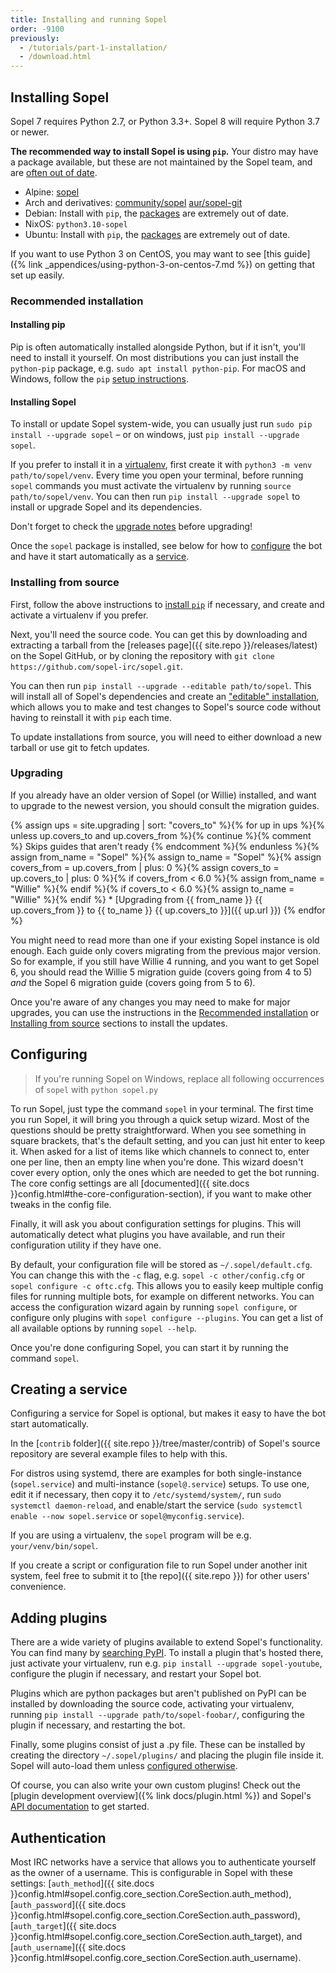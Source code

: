 ```yaml
---
title: Installing and running Sopel
order: -9100
previously:
  - /tutorials/part-1-installation/
  - /download.html
---
```


## Installing Sopel

Sopel 7 requires Python 2.7, or Python 3.3+. Sopel 8 will require Python 3.7 or
newer.

**The recommended way to install Sopel is using `pip`.** Your distro may have a
package available, but these are not maintained by the Sopel team, and are
[often out of date](https://repology.org/project/sopel/versions).
- Alpine: [sopel](https://pkgs.alpinelinux.org/packages?name=sopel)
- Arch and derivatives:
  [community/sopel](https://archlinux.org/packages/community/any/sopel/)
  [aur/sopel-git](https://aur.archlinux.org/packages/sopel-git)
- Debian: Install with `pip`, the
  [packages](https://packages.debian.org/search?keywords=sopel) are extremely
  out of date.
- NixOS: `python3.10-sopel`
- Ubuntu: Install with `pip`, the
  [packages](https://packages.ubuntu.com/search?keywords=sopel) are extremely
  out of date.

If you want to use Python 3 on CentOS, you may want to see [this guide]({% link
_appendices/using-python-3-on-centos-7.md %}) on getting that set up easily.


### Recommended installation

#### Installing pip

Pip is often automatically installed alongside Python, but if it isn't, you'll
need to install it yourself. On most distributions you can just install the
`python-pip` package, e.g. `sudo apt install python-pip`.
For macOS and Windows, follow the `pip`
[setup instructions](https://pip.readthedocs.org/en/latest/installing/).

#### Installing Sopel

To install or update Sopel system-wide, you can usually just run
`sudo pip install --upgrade sopel` – or on windows, just
`pip install --upgrade sopel`.

If you prefer to install it in a
[virtualenv](https://docs.python.org/3/library/venv.html), first create it with
`python3 -m venv path/to/sopel/venv`. Every time you open your terminal,
before running `sopel` commands you must activate the virtualenv by running
`source path/to/sopel/venv`. You can then run `pip install --upgrade sopel`
to install or upgrade Sopel and its dependencies.

Don't forget to check the [upgrade notes](#upgrading) before upgrading!

Once the `sopel` package is installed, see below for how to
[configure](#configuring) the bot and have it start automatically as a
[service](#creating-a-service).


### Installing from source

First, follow the above instructions to [install `pip`](#installing-pip)
if necessary, and create and activate a virtualenv if you prefer.

Next, you'll need the source code. You can get this by downloading and
extracting a tarball from the [releases page]({{ site.repo }}/releases/latest)
on the Sopel GitHub, or by cloning the repository with
`git clone https://github.com/sopel-irc/sopel.git`.

You can then run `pip install --upgrade --editable path/to/sopel`.
This will install all of Sopel's dependencies and create an
["editable" installation](https://pip.pypa.io/en/stable/topics/local-project-installs/#editable-installs),
which allows you to make and test changes to Sopel's source code without having
to reinstall it with `pip` each time.

To update installations from source, you will need to either download a new
tarball or use git to fetch updates.


### Upgrading

If you already have an older version of Sopel (or Willie) installed, and want
to upgrade to the newest version, you should consult the migration guides.

{% assign ups = site.upgrading | sort: "covers_to"
  %}{% for up in ups %}{%
    unless up.covers_to and up.covers_from %}{%
      continue %}{% comment %} Skips guides that aren't ready {% endcomment %}{%
    endunless %}{%
    assign from_name = "Sopel" %}{%
    assign to_name = "Sopel" %}{%
    assign covers_from = up.covers_from | plus: 0 %}{%
    assign covers_to = up.covers_to | plus: 0 %}{%
    if covers_from < 6.0 %}{% assign from_name = "Willie" %}{% endif
    %}{%
    if covers_to < 6.0 %}{% assign to_name = "Willie" %}{% endif
%}  * [Upgrading from {{ from_name }} {{ up.covers_from }} to {{ to_name }} {{ up.covers_to }}]({{ up.url }})
{% endfor %}

You might need to read more than one if your existing Sopel instance is old
enough. Each guide only covers migrating from the previous major version. So
for example, if you still have Willie 4 running, and you want to get Sopel 6,
you should read the Willie 5 migration guide (covers going from 4 to 5) _and_
the Sopel 6 migration guide (covers going from 5 to 6).

Once you're aware of any changes you may need to make for major upgrades, you
can use the instructions in the
[Recommended installation](#installing-sopel) or
[Installing from source](#installing-from-source) sections to install the
updates.


## Configuring

> If you're running Sopel on Windows, replace all following occurrences of `sopel` with `python sopel.py`

To run Sopel, just type the command `sopel` in your terminal. The first time
you run Sopel, it will bring you through a quick setup wizard. Most of the
questions should be pretty straightforward. When you see something in square
brackets, that's the default setting, and you can just hit enter to keep it.
When asked for a list of items like which channels to connect to, enter one
per line, then an empty line when you're done. This wizard doesn't cover every
option, only the ones which are needed to get the bot running. The core config
settings are all [documented]({{ site.docs }}config.html#the-core-configuration-section),
if you want to make other tweaks in the config file.

Finally, it will ask you about configuration settings for plugins. This will
automatically detect what plugins you have available, and run their
configuration utility if they have one.

By default, your configuration file will be stored as `~/.sopel/default.cfg`.
You can change this with the `-c` flag, e.g. `sopel -c other/config.cfg` or
`sopel configure -c oftc.cfg`. This allows you to easily keep multiple config
files for running multiple bots, for example on different networks.
You can access the configuration wizard again by running `sopel configure`,
or configure only plugins with `sopel configure --plugins`.
You can get a list of all available options by running `sopel --help`.

Once you're done configuring Sopel, you can start it by running the command
`sopel`.


## Creating a service

Configuring a service for Sopel is optional, but makes it easy to have the bot
start automatically.

In the [`contrib` folder]({{ site.repo }}/tree/master/contrib) of Sopel's
source repository are several example files to help with this.

For distros using systemd, there are examples for both single-instance
(`sopel.service`) and multi-instance (`sopel@.service`) setups.
To use one, edit it if necessary, then copy it to `/etc/systemd/system/`,
run `sudo systemctl daemon-reload`, and enable/start the service
(`sudo systemctl enable --now sopel.service` or `sopel@myconfig.service`).

If you are using a virtualenv, the `sopel` program will be e.g.
`your/venv/bin/sopel`.

If you create a script or configuration file to run Sopel under another init
system, feel free to submit it to [the repo]({{ site.repo }}) for other users'
convenience.


## Adding plugins

There are a wide variety of plugins available to extend Sopel's functionality.
You can find many by [searching PyPI](https://pypi.org/search/?q=sopel). To
install a plugin that's hosted there, just activate your virtualenv, run
e.g. `pip install --upgrade sopel-youtube`, configure the plugin if necessary,
and restart your Sopel bot.

Plugins which are python packages but aren't published on PyPI can be installed
by downloading the source code, activating your virtualenv, running
`pip install --upgrade path/to/sopel-foobar/`, configuring the plugin if
necessary, and restarting the bot.

Finally, some plugins consist of just a .py file. These can be installed by
creating the directory `~/.sopel/plugins/` and placing the plugin file inside
it. Sopel will auto-load them unless [configured otherwise][config-plugins].

Of course, you can also write your own custom plugins! Check out the
[plugin development overview]({% link docs/plugin.html %}) and Sopel's
[API documentation][docs-plugin] to get started.

  [config-plugins]: /docs/configuration.html#plugins
  [docs-plugin]: /docs/plugin.html


## Authentication

Most IRC networks have a service that allows you to authenticate yourself as
the owner of a username. This is configurable in Sopel with these settings:
[`auth_method`]({{ site.docs }}config.html#sopel.config.core_section.CoreSection.auth_method),
[`auth_password`]({{ site.docs }}config.html#sopel.config.core_section.CoreSection.auth_password),
[`auth_target`]({{ site.docs }}config.html#sopel.config.core_section.CoreSection.auth_target),
and [`auth_username`]({{ site.docs }}config.html#sopel.config.core_section.CoreSection.auth_username).
